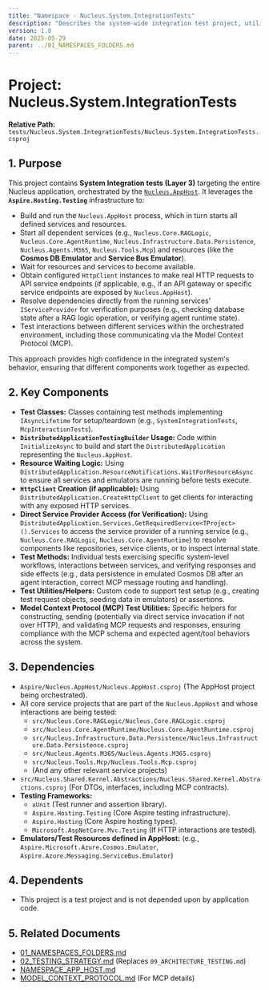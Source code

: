```yaml
---
title: "Namespace - Nucleus.System.IntegrationTests"
description: "Describes the system-wide integration test project, utilizing .NET Aspire's testing infrastructure to orchestrate the entire Nucleus application via Nucleus.AppHost."
version: 1.0
date: 2025-05-29
parent: ../01_NAMESPACES_FOLDERS.md
---
```


# Project: Nucleus.System.IntegrationTests

**Relative Path:** `tests/Nucleus.System.IntegrationTests/Nucleus.System.IntegrationTests.csproj`

## 1. Purpose

This project contains **System Integration tests (Layer 3)** targeting the entire Nucleus application, orchestrated by the [`Nucleus.AppHost`](../../Aspire/Nucleus.AppHost/Nucleus.AppHost.csproj). It leverages the **`Aspire.Hosting.Testing`** infrastructure to:

*   Build and run the `Nucleus.AppHost` process, which in turn starts all defined services and resources.
*   Start all dependent services (e.g., `Nucleus.Core.RAGLogic`, `Nucleus.Core.AgentRuntime`, `Nucleus.Infrastructure.Data.Persistence`, `Nucleus.Agents.M365`, `Nucleus.Tools.Mcp`) and resources (like the **Cosmos DB Emulator** and **Service Bus Emulator**).
*   Wait for resources and services to become available.
*   Obtain configured `HttpClient` instances to make real HTTP requests to API service endpoints (if applicable, e.g., if an API gateway or specific service endpoints are exposed by `Nucleus.AppHost`).
*   Resolve dependencies directly from the running services' `IServiceProvider` for verification purposes (e.g., checking database state after a RAG logic operation, or verifying agent runtime state).
*   Test interactions between different services within the orchestrated environment, including those communicating via the Model Context Protocol (MCP).

This approach provides high confidence in the integrated system's behavior, ensuring that different components work together as expected.

## 2. Key Components

*   **Test Classes:** Classes containing test methods implementing `IAsyncLifetime` for setup/teardown (e.g., `SystemIntegrationTests`, `McpInteractionTests`).
*   **`DistributedApplicationTestingBuilder` Usage:** Code within `InitializeAsync` to build and start the `DistributedApplication` representing the `Nucleus.AppHost`.
*   **Resource Waiting Logic:** Using `DistributedApplication.ResourceNotifications.WaitForResourceAsync` to ensure all services and emulators are running before tests execute.
*   **`HttpClient` Creation (if applicable):** Using `DistributedApplication.CreateHttpClient` to get clients for interacting with any exposed HTTP services.
*   **Direct Service Provider Access (for Verification):** Using `DistributedApplication.Services.GetRequiredService<TProject>().Services` to access the service provider of a running service (e.g., `Nucleus.Core.RAGLogic`, `Nucleus.Core.AgentRuntime`) to resolve components like repositories, service clients, or to inspect internal state.
*   **Test Methods:** Individual tests exercising specific system-level workflows, interactions between services, and verifying responses and side effects (e.g., data persistence in emulated Cosmos DB after an agent interaction, correct MCP message routing and handling).
*   **Test Utilities/Helpers:** Custom code to support test setup (e.g., creating test request objects, seeding data in emulators) or assertions.
*   **Model Context Protocol (MCP) Test Utilities:** Specific helpers for constructing, sending (potentially via direct service invocation if not over HTTP), and validating MCP requests and responses, ensuring compliance with the MCP schema and expected agent/tool behaviors across the system.

## 3. Dependencies

*   `Aspire/Nucleus.AppHost/Nucleus.AppHost.csproj` (The AppHost project being orchestrated).
*   All core service projects that are part of the `Nucleus.AppHost` and whose interactions are being tested:
    *   `src/Nucleus.Core.RAGLogic/Nucleus.Core.RAGLogic.csproj`
    *   `src/Nucleus.Core.AgentRuntime/Nucleus.Core.AgentRuntime.csproj`
    *   `src/Nucleus.Infrastructure.Data.Persistence/Nucleus.Infrastructure.Data.Persistence.csproj`
    *   `src/Nucleus.Agents.M365/Nucleus.Agents.M365.csproj`
    *   `src/Nucleus.Tools.Mcp/Nucleus.Tools.Mcp.csproj`
    *   (And any other relevant service projects)
*   `src/Nucleus.Shared.Kernel.Abstractions/Nucleus.Shared.Kernel.Abstractions.csproj` (For DTOs, interfaces, including MCP contracts).
*   **Testing Frameworks:**
    *   `xUnit` (Test runner and assertion library).
    *   `Aspire.Hosting.Testing` (Core Aspire testing infrastructure).
    *   `Aspire.Hosting` (Core Aspire hosting types).
    *   `Microsoft.AspNetCore.Mvc.Testing` (If HTTP interactions are tested).
*   **Emulators/Test Resources defined in AppHost:** (e.g., `Aspire.Microsoft.Azure.Cosmos.Emulator`, `Aspire.Azure.Messaging.ServiceBus.Emulator`)

## 4. Dependents

*   This project is a test project and is not depended upon by application code.

## 5. Related Documents

*   [01_NAMESPACES_FOLDERS.md](../01_NAMESPACES_FOLDERS.md)
*   [02_TESTING_STRATEGY.md](../02_TESTING_STRATEGY.md) (Replaces `09_ARCHITECTURE_TESTING.md`)
*   [NAMESPACE_APP_HOST.md](./NAMESPACE_APP_HOST.md)
*   [MODEL_CONTEXT_PROTOCOL.md](../../Protocols/MODEL_CONTEXT_PROTOCOL.md) (For MCP details)
